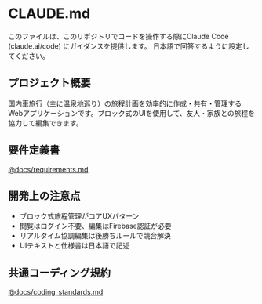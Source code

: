 # CLAUDE.md

このファイルは、このリポジトリでコードを操作する際にClaude Code (claude.ai/code) にガイダンスを提供します。
日本語で回答するように設定してください。

## プロジェクト概要

国内車旅行（主に温泉地巡り）の旅程計画を効率的に作成・共有・管理するWebアプリケーションです。ブロック式のUIを使用して、友人・家族との旅程を協力して編集できます。

## 要件定義書

[@docs/requirements.md](docs/requirements.md)

## 開発上の注意点

- ブロック式旅程管理がコアUXパターン
- 閲覧はログイン不要、編集はFirebase認証が必要
- リアルタイム協調編集は後勝ちルールで競合解決
- UIテキストと仕様書は日本語で記述

## 共通コーディング規約

[@docs/coding_standards.md](docs/coding_standards.md)
